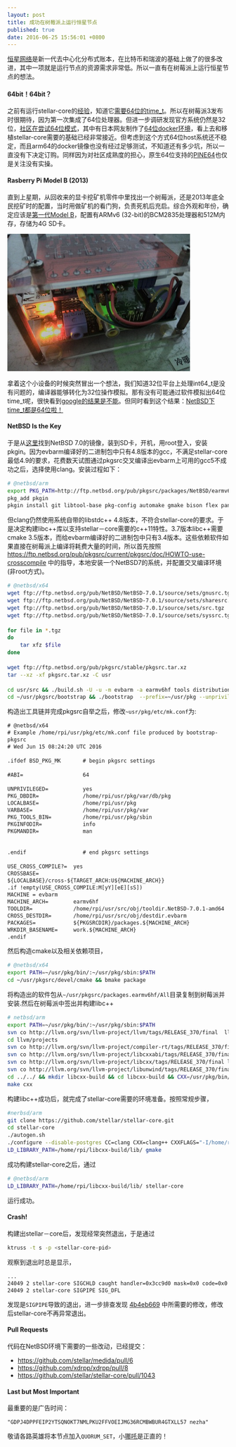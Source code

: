 ```yaml
---
layout: post
title: 成功在树莓派上运行恒星节点
published: true
date: 2016-06-25 15:56:01 +0800
---
```


[恒星网络](http://stellar.org)是新一代去中心化分布式账本，在比特币和瑞波的基础上做了的很多改进，其中一项就是运行节点的资源需求非常低。所以一直有在树莓派上运行恒星节点的想法。

#### 64bit！64bit？

之前有运行stellar-core的[经验](https://github.com/strllar/poor_dockers/)，知道它[需要64位的time_t](https://github.com/stellar/stellar-core/blob/v0.5.0/src/util/Timer.h#L63-L64)。所以在树莓派3发布时很期待，因为第一次集成了64位处理器。但进一步调研发现官方系统仍然是32位，[社区在尝试64位模式](https://www.raspberrypi.org/forums/viewtopic.php?f=72&t=137963)，其中有日本网友制作了[64位docker环境](http://atbsd.com/?p=39)，看上去和移植stellar-core需要的基础已经非常接近。但考虑到这个方式64位host系统还不稳定，而且arm64的docker镜像也没有经过足够测试，不知道还有多少坑，所以一直没有下决定订购。同样因为对社区成熟度的担心，原生64位支持的[PINE64](http://www.pine64.com)也仅是关注没有实操。

#### Rasberry Pi Model B (2013)

直到上星期，从回收来的显卡挖矿机零件中里找出一个树莓派，还是2013年底全民挖矿时的配置，当时用做矿机的看门狗，负责死机后充启。综合外观和年份，确定应该是[第一代Model B](https://www.raspberrypi.org/products/model-b/)，配置有ARMv6 (32-bit)的BCM2835处理器和512M内存，存储为4G SD卡。

![Photo of Nezha](/images/nezha_rpi.jpg)

拿着这个小设备的时候突然冒出一个想法，我们知道32位平台上处理int64_t是没有问题的，编译器能够转化为32位操作模拟。那有没有可能通过软件模拟出64位time_t呢，很快看到[google的结果是不能](http://stackoverflow.com/questions/14361651/is-there-any-way-to-get-64-bit-time-t-in-32-bit-program-in-linux)。但同时看到这个结果：[NetBSD下time_t都是64位啦！](https://news.ycombinator.com/item?id=7678847)

#### NetBSD Is the Key

于是从[这里](https://wiki.netbsd.org/ports/evbarm/raspberry_pi/)找到NetBSD 7.0的镜像，装到SD卡，开机，用root登入，安装pkgin。因为evbarm编译好的二进制包中只有4.8版本的gcc，不满足stellar-core最低4.9的要求，花费数天试图通过pkgsrc交叉编译出evbarm上可用的gcc5不成功之后，选择使用clang。安装过程如下：

```sh
# @netbsd/arm
export PKG_PATH=http://ftp.netbsd.org/pub/pkgsrc/packages/NetBSD/earmv6hf/7.0_HEAD/All
pkg_add pkgin
pkgin install git libtool-base pkg-config automake gmake bison flex pandoc clang
```

但clang仍然使用系统自带的libstdc++ 4.8版本，不符合stellar-core的要求。于是决定构建libc++库以支持stellar－core需要的c++11特性。3.7版本libc++需要cmake 3.5版本，而给evbarm编译好的二进制包中只有3.4版本。这些依赖软件如果直接在树莓派上编译将耗费大量的时间，所以首先按照 <https://ftp.netbsd.org/pub/pkgsrc/current/pkgsrc/doc/HOWTO-use-crosscompile> 中的指导，本地安装一个NetBSD7的系统，并配置交叉编译环境(非root方式)。

```sh
# @netbsd/x64
wget ftp://ftp.netbsd.org/pub/NetBSD/NetBSD-7.0.1/source/sets/gnusrc.tgz
wget ftp://ftp.netbsd.org/pub/NetBSD/NetBSD-7.0.1/source/sets/sharesrc.tgz
wget ftp://ftp.netbsd.org/pub/NetBSD/NetBSD-7.0.1/source/sets/src.tgz
wget ftp://ftp.netbsd.org/pub/NetBSD/NetBSD-7.0.1/source/sets/syssrc.tgz

for file in *.tgz
do
    tar xfz $file
done

wget ftp://ftp.netbsd.org/pub/pkgsrc/stable/pkgsrc.tar.xz
tar --xz -xf pkgsrc.tar.xz -C usr

cd usr/src && ./build.sh -U -u -m evbarm -a earmv6hf tools distribution
cd ~/usr/pkgsrc/bootstrap && ./bootstrap  --prefix=~/usr/pkg --unprivileged
```

构造出工具链并完成pkgsrc自举之后，修改`~usr/pkg/etc/mk.conf`为:

```
# @netbsd/x64
# Example /home/rpi/usr/pkg/etc/mk.conf file produced by bootstrap-pkgsrc
# Wed Jun 15 08:24:20 UTC 2016

.ifdef BSD_PKG_MK       # begin pkgsrc settings

#ABI=                   64

UNPRIVILEGED=           yes
PKG_DBDIR=              /home/rpi/usr/pkg/var/db/pkg
LOCALBASE=              /home/rpi/usr/pkg
VARBASE=                /home/rpi/usr/pkg/var
PKG_TOOLS_BIN=          /home/rpi/usr/pkg/sbin
PKGINFODIR=             info
PKGMANDIR=              man


.endif                  # end pkgsrc settings

USE_CROSS_COMPILE?=  yes
CROSSBASE=           ${LOCALBASE}/cross-${TARGET_ARCH:U${MACHINE_ARCH}}
.if !empty(USE_CROSS_COMPILE:M[yY][eE][sS])
MACHINE = evbarm
MACHINE_ARCH=        earmv6hf
TOOLDIR=             /home/rpi/usr/src/obj/tooldir.NetBSD-7.0.1-amd64
CROSS_DESTDIR=       /home/rpi/usr/src/obj/destdir.evbarm
PACKAGES=            ${PKGSRCDIR}/packages.${MACHINE_ARCH}
WRKDIR_BASENAME=     work.${MACHINE_ARCH}
.endif
```

然后构造cmake以及相关依赖项目，

```sh
# @netbsd/x64
export PATH=~/usr/pkg/bin/:~/usr/pkg/sbin:$PATH
cd ~/usr/pkgsrc/devel/cmake && bmake package
```

将构造出的软件包从`~/usr/pkgsrc/packages.earmv6hf/All`目录复制到树莓派并安装.然后在树莓派中签出并构建libc++

```sh
# netbsd/arm
export PATH=~/usr/pkg/bin/:~/usr/pkg/sbin:$PATH
svn co http://llvm.org/svn/llvm-project/llvm/tags/RELEASE_370/final  llvm37
cd llvm/projects
svn co http://llvm.org/svn/llvm-project/compiler-rt/tags/RELEASE_370/final compiler-rt
svn co http://llvm.org/svn/llvm-project/libcxxabi/tags/RELEASE_370/final libcxxabi
svn co http://llvm.org/svn/llvm-project/libcxx/tags/RELEASE_370/final libcxx
svn co http://llvm.org/svn/llvm-project/libunwind/tags/RELEASE_370/final libunwind
cd ../../ && mkdir libcxx-build && cd libcxx-build && CXX=/usr/pkg/bin/clang++ CC=/usr/pkg/bin/clang cmake -G "Unix Makefiles" ../llvm/
make cxx
```

构建libc++成功后，就完成了stellar-core需要的环境准备。按照常规步骤，

```sh
#nerbsd/arm
git clone https://github.com/stellar/stellar-core.git
cd stellar-core
./autogen.sh
./configure --disable-postgres CC=clang CXX=clang++ CXXFLAGS="-I/home/rpi/libcxx-build/include -I/home/rpi/libcxx-build/include/c++/v1 -L/home/rpi/libcxx-build/lib -stdlib=libc++"
LD_LIBRARY_PATH=/home/rpi/libcxx-build/lib/ gmake
```

成功构建stellar-core之后，通过

```sh
# @netbsd/arm
LD_LIBRARY_PATH=/home/rpi/libcxx-build/lib/ stellar-core

```

运行成功。

#### Crash!
构建出stellar－core后，发现经常突然退出，于是通过

```sh
ktruss -t s -p <stellar-core-pid>
```

观察到退出时总是显示，

```
...
24049 2 stellar-core SIGCHLD caught handler=0x3cc9d0 mask=0x0 code=0x0
24049 2 stellar-core SIGPIPE SIG_DFL
```

发现是`SIGPIPE`导致的退出，进一步排查发现
[4b4eb669](http://github.com/stellar/stellar-core/pull/1043/files#diff-4b4eb6693b4956a1cc728c7e7dc69eb9)
中所需要的修改，修改后stellar-core不再异常退出。

#### Pull Requests

代码在NetBSD环境下需要的一些改动，已经提交：

- <https://github.com/stellar/medida/pull/6>
- <https://github.com/xdrpp/xdrpp/pull/8>
- <https://github.com/stellar/stellar-core/pull/1043>

#### Last but Most Important

最重要的是广告时间：

```
"GDPJ4DPPFEIP2YTSQNOKT7NMLPKU2FFVOEIJMG36RCMBWBUR4GTXLL57 nezha"
```

敬请各路英雄将本节点加入`QUORUM_SET`，小[哪吒](https://en.wikipedia.org/wiki/Nezha_(deity))是正直的！
